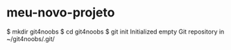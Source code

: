 # meu-novo-projeto
$ mkdir git4noobs
$ cd git4noobs
$ git init
Initialized empty Git repository in ~/git4noobs/.git/
